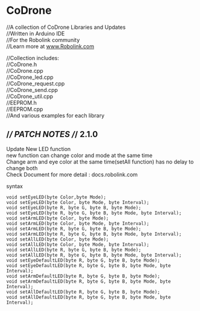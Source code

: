 # CoDrone
//A collection of CoDrone Libraries and Updates<br>
//Written in Arduino IDE<br>
//For the Robolink community <br>
//Learn more at www.Robolink.com<br>

//Collection includes:<br>
//CoDrone.h<br>
//CoDrone.cpp<br>
//CoDrone_led.cpp<br>
//CoDrone_request.cpp<br>
//CoDrone_send.cpp<br>
//CoDrone_util.cpp<br>
//EEPROM.h<br>
//EEPROM.cpp<br>
//And various examples for each library<br>


/*******************************************************************/
PATCH NOTES
/*******************************************************************/
2.1.0
---------------------------------------------------------------------
Update New LED function<br>
new function can change color and mode at the same time<br>
Change arm and eye color at the same time(setAll function) has no delay to change both<br>
Check Document for more detail : docs.robolink.com

syntax

	void setEyeLED(byte Color,byte Mode);
	void setEyeLED(byte Color, byte Mode, byte Interval);
	void setEyeLED(byte R, byte G, byte B, byte Mode);
	void setEyeLED(byte R, byte G, byte B, byte Mode, byte Interval);
	void setArmLED(byte Color, byte Mode);
	void setArmLED(byte Color, byte Mode, byte Interval);
	void setArmLED(byte R, byte G, byte B, byte Mode);
	void setArmLED(byte R, byte G, byte B, byte Mode, byte Interval);
	void setAllLED(byte Color, byte Mode);
	void setAllLED(byte Color, byte Mode, byte Interval);
	void setAllLED(byte R, byte G, byte B, byte Mode);
	void setAllLED(byte R, byte G, byte B, byte Mode, byte Interval);
	void setEyeDefaultLED(byte R, byte G, byte B, byte Mode);
	void setEyeDefaultLED(byte R, byte G, byte B, byte Mode, byte Interval);
	void setArmDefaultLED(byte R, byte G, byte B, byte Mode);
	void setArmDefaultLED(byte R, byte G, byte B, byte Mode, byte Interval);
	void setAllDefaultLED(byte R, byte G, byte B, byte Mode);
	void setAllDefaultLED(byte R, byte G, byte B, byte Mode, byte Interval);


